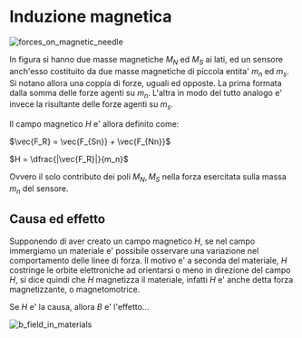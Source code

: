 # Induzione magnetica  

![forces_on_magnetic_needle](https://user-images.githubusercontent.com/7195133/222002443-3b85d307-88cc-4897-9d9c-e0779d91c89e.jpg)  

In figura si hanno due masse magnetiche $M_N$ ed $M_S$ ai lati, ed un sensore anch'esso costituito da due masse magnetiche di piccola entita' $m_n$ ed $m_s$. Si notano allora una coppia di forze, uguali ed opposte. La prima formata dalla somma delle forze agenti su $m_n$. L'altra in modo del tutto analogo e' invece la risultante delle forze agenti su $m_s$.  

Il campo magnetico $H$ e' allora definito come:  

$\vec{F_R} = \vec{F_{Sn}} + \vec{F_{Nn}}$

$H = \dfrac{|\vec{F_R}|}{m_n}$  

Ovvero il solo contributo dei poli $M_N, M_S$ nella forza esercitata sulla massa $m_n$ del sensore.  

## Causa ed effetto  

Supponendo di aver creato un campo magnetico $H$, se nel campo immergiamo un materiale e' possibile osservare una variazione nel comportamento delle linee di forza. Il motivo e' a seconda del materiale, $H$ costringe le orbite elettroniche ad orientarsi o meno in direzione del campo $H$, si dice quindi che $H$ magnetizza il materiale, infatti $H$ e' anche detta forza magnetizzante, o magnetomotrice.  

Se $H$ e' la causa, allora $B$ e' l'effetto...

![b_field_in_materials](https://user-images.githubusercontent.com/7195133/221428064-2f1f2fff-e2fd-4e35-8c70-7f6d5c04fd2f.jpg)  

